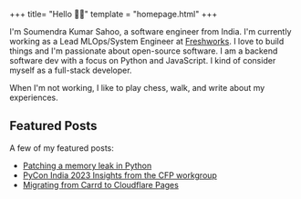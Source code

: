 +++
title= "Hello 👋🏼"
template = "homepage.html"
+++

I'm Soumendra Kumar Sahoo, a software engineer from India. I'm currently working as a Lead MLOps/System Engineer at [Freshworks](https://www.freshworks.com/). I love to build things and I'm passionate about open-source software. I am a backend software dev with a focus on Python and JavaScript. I kind of consider myself as a full-stack developer.

When I'm not working, I like to play chess, walk, and write about my experiences.

## Featured Posts
A few of my featured posts:

* [Patching a memory leak in Python](@/posts/patching-a-memory-leak.md)
* [PyCon India 2023 Insights from the CFP workgroup](@/posts/pycon-india-2023-insights-from-the-cfp-workgroup.md)
* [Migrating from Carrd to Cloudflare Pages](@/posts/step-by-step-migrating-from-carrd-to-cloudflare-pages.md)
